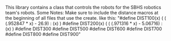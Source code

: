 This library contains a class that controls the robots for the SBHS robotics team's robots.
Some Notes:
Make sure to include the distance macros at the beginning of all files that use the create.
like this:
"#define DIST100(x) ( ( (.952847 * x) - 26.9) : (x) )
#define DIST200(x) ( ( (.971316 * x) - 5.06716) : (x) )
#define DIST300
#define DIST500
#define DIST600
#define DIST700
#define DIST800
#define DIST900"